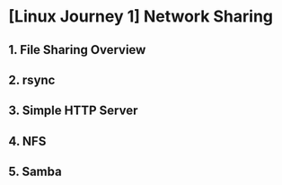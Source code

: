 # [Linux Journey 1] Network Sharing
## 1. File Sharing Overview
## 2. rsync
## 3. Simple HTTP Server
## 4. NFS
## 5. Samba
